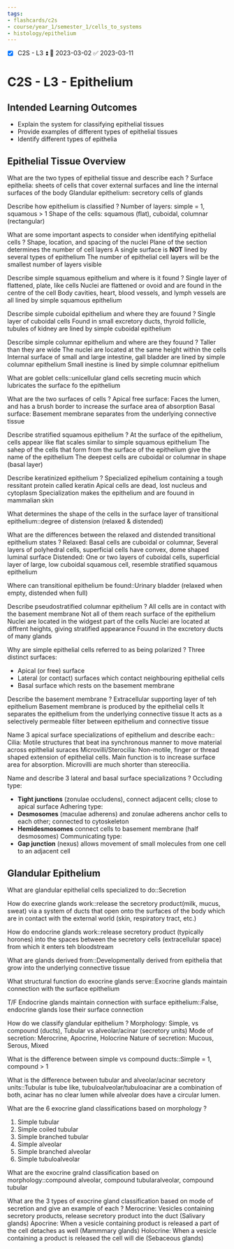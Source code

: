 ```yaml
---
tags:
- flashcards/c2s
- course/year_1/semester_1/cells_to_systems
- histology/epithelium
---
```


- [x] C2S - L3 ⏫ 📅 2023-03-02 ✅ 2023-03-11

# C2S - L3 - Epithelium
## Intended Learning Outcomes
- Explain the system for classifying epithelial tissues 
- Provide examples of different types of epithelial tissues
- Identify different types of epithelia

## Epithelial Tissue Overview

What are the two types of epithelial tissue and describe each
?
Surface epithelia: sheets of cells that cover external surfaces and line the internal surfaces of the body
Glandular epithelium: secretory cells of glands

Describe how epithelium is classified
?
Number of layers: simple = 1, squamous > 1
Shape of the cells: squamous (flat), cuboidal, columnar (rectangular)

What are some important aspects to consider when identifying epithelial cells
?
Shape, location, and spacing of the nuclei
Plane of the section determines the number of cell layers
A single surface is **NOT** lined by several types of epithelium
The number of epithelial cell layers will be the smallest number of layers visible

Describe simple squamous epithelium and where is it found
?
Single layer of flattened, plate, like cells
Nuclei are flattened or ovoid and are found in the centre of the cell
Body cavities, heart, blood vessels, and lymph vessels are all lined by simple squamous epithelium

Describe simple cuboidal epithelium and where they are fouund
?
Single layer of cuboidal cells
Found in small excretory ducts, thyroid follicle, tubules of kidney are lined by simple cuboidal epithelium

Describe simple columnar epithelium and where are they fouund
?
Taller than they are wide
The nuclei are located at the same height within the cells
Internal surface of small and large intestine, gall bladder are lined by simple columnar epithelium
Small inestine is lined by simple columnar epithelium

What are goblet cells::unicellular gland cells secreting mucin which lubricates the surface fo the epithelium

What are the two surfaces of cells
?
Apical free surface: Faces the lumen, and has a brush border to increase the surface area of absorption
Basal surface: Basement membrane separates from the underlying connective tissue

Describe stratified squamous epithelium
?
At the surface of the epithelium, cells appear like flat scales similar to simple squamous epithelium
The sahep of the cells that form from the surface of the epithelium give the name of the epithelium
The deepest cells are cuboidal or columnar in shape (basal layer)

Describe keratinized epithelium
?
Specialized epihelium containing a tough ressitant protein called keratin
Apical cells are dead, lost nucleus and cytoplasm
Specialization makes the epithelium and are fouund in mammalian skin

What determines the shape of the cells in the surface layer of transitional epithelium::degree of distension (relaxed & distended)

What are the differences between the relaxed and distended transitional epithelium states
?
Relaxed: Basal cells are cuboidal or columnar, Several layers of polyhedral cells, superficial cells have convex, dome shaped luminal surface
Distended: One or two layers of cuboidal cells, superficial layer of large, low cuboidal squamous cell, resemble stratified squamous epithelium

Where can transitional epithelium be found::Urinary bladder (relaxed when empty, distended when full)

Describe pseudostratified columnar epithelium
?
All cells are in contact with the basement membrane
Not all of them reach surface of the epithelium
Nuclei are located in the widgest part of the cells
Nuclei are located at diffrent heights, giving stratified appearance
Fouund in the excretory ducts of many glands

Why are simple epithelial cells referred to as being polarized
?
Three distinct surfaces:
- Apical (or free) surface
- Lateral (or contact) surfaces which contact neighbouring epithelial cells
- Basal surface which rests on the basement membrane

Describe the basement membrane
?
Extracellular supporting layer of teh epithelium
Basement membrane is produced by the epithelial cells
It separates the epithelium from the underlying connective tissue
It acts as a selectively permeable filter between epithelium and connective tissue

Name 3 apical surface specializations of epithelium and describe each::
Cilia: Motile structures that beat ina  synchronous manner to move material across epithelial suraces
Microvilli/Sterocilia: Non-motile, finger or thread shaped extension of epithelial cells. Main function is to increase surface area for absorption. Microvilli are much shorter than stereocilia.

Name and describe 3 lateral and basal surface specializations
?
Occluding type: 
- **Tight junctions** (zonulae occludens), connect adjacent cells; close to apical surface
Adhering type:
- **Desmosomes** (maculae adherens) and zonulae adherens anchor cells to each other; connected to cytoskeleton
- **Hemidesmosomes** connect cells to basement membrane (half desmosomes)
Communicating type:
- **Gap junction** (nexus) allows movement of small molecules from one cell to an adjacent cell

## Glandular Epithelium

What are glandular epithelial cells specialized to do::Secretion

How do execrine glands work::release the secretory product(milk, mucus, sweat) via a system of ducts that open onto the surfaces of the body which are in contact with the external world (skin, respiratory tract, etc.)

How do endocrine glands work::release secretory product (typically horones) into the spaces between the secretory cells (extracellular space) from which it enters teh bloodstream

What are glands derived from::Developmentally derived from epithelia that grow into the underlying connective tissue

What structural function do exocrine glands serve::Exocrine glands maintain connection with the surface epithelium

T/F Endocrine glands maintain connection with surface epithelium::False, endocrine glands lose their surface connection

How do we classify glandular epithelium 
?
Morphology: Simple, vs compound (ducts), Tubular vs alveolar/acinar (secretory units)
Mode of secretion: Merocrine, Apocrine, Holocrine
Nature of secretion: Mucous, Serous, Mixed

What is the difference between simple vs compound ducts::Simple = 1, compound > 1

What is the difference between tubular and alveolar/acinar secretory units::Tubular is tube like, tubuloalveolar/tubuloacinar are a combination of both, acinar has no clear lumen while alveolar does have a circular lumen.

What are the 6 exocrine gland classifications based on morphology
?
1. Simple tubular
2. Simple coiled tubular
3. Simple branched tubular
4. Simple alveolar
5. Simple branched alveolar
6. Simple tubuloalveolar

What are the exocrine gralnd classification based on morphology::compound alveolar,  compound tubularalveolar, compound tubular

What are the 3 types of exocrine gland classification based on mode of secretion and give an example of each
?
Merocrine: Vesicles containing secretory products, release secretory product into the duct (Salivary glands)
Apocrine: When a vesicle containing product is released a part of the cell detaches as well (Mammmary glands)
Holocrine: When a vesicle containing a product is released the cell will die (Sebaceous glands)
